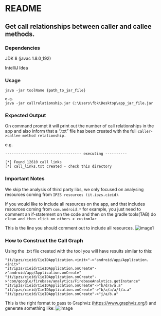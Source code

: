 # README 
## Get call relationships between caller and callee methods.

### Dependencies
JDK 8 (javac 1.8.0_192)

IntelliJ Idea

### Usage
```
java -jar toolName {path_to_jar_file}

e.g.
java -jar callrelationship.jar C:\Users\fbk\Desktop\app_jar_file.jar
```

### Expected Output
On command prompt it will print out the number of call relationships in the app and also inform that a “.txt” file has been created with the full `caller->callee method relationship.`

e.g.
```
----------------------------------- executing ----------

[*] Found 12610 call links
[*] call_links.txt created - check this directory
```

### Important Notes
We skip the analysis of third party libs, we only focused on analysing resources coming from `IPZS resources (it.ipzs.cieid)`.

If you would like to include all resources on the app, and that includes resources coming from `com.android.*` for example, you just need to comment an if-statement on the code and then
on the gradle tools(TAB) do `clean and then click on others > customJar`

This is the line you should comment out to include all resources.
![image1](https://user-images.githubusercontent.com/9632716/70535381-4a427800-1b5d-11ea-8746-c709e416b38e.png)



### How to Construct the Call Graph
Using the .txt file created with the tool you will have results similar to this:
```
"it/ipzs/cieid/CieIDApplication.<init>"->"android/app/Application.<init>"
"it/ipzs/cieid/CieIDApplication.onCreate"->"android/app/Application.onCreate"
"it/ipzs/cieid/CieIDApplication.onCreate"->"com/google/firebase/analytics/FirebaseAnalytics.getInstance"
"it/ipzs/cieid/CieIDApplication.onCreate"->"b/d/a/a.a"
"it/ipzs/cieid/CieIDApplication.onCreate"->"b/a/a/a/f/a.a"
"it/ipzs/cieid/CieIDApplication.onCreate"->"j/a/b.a"
```

This is the right format to pass to Graphviz (https://www.graphviz.org/) and generate something like:
![image](https://user-images.githubusercontent.com/9632716/70535942-321f2880-1b5e-11ea-85d8-e8e06332d7d3.png)


